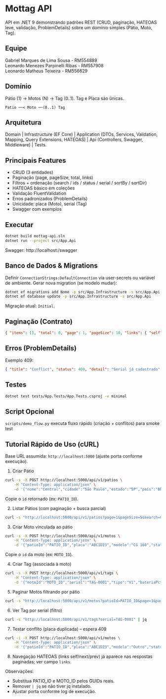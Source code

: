 ﻿# Mottag API

API em .NET 9 demonstrando padrões REST (CRUD, paginação, HATEOAS leve, validação, ProblemDetails) sobre um domínio simples (Pátio, Moto, Tag).

## Equipe
Gabriel Marques de Lima Sousa - RM554889  
Leonardo Menezes Parpinelli Ribas - RM557908  
Leonardo Matheus Teixeira - RM556629

## Domínio
Pátio (1) -> Motos (N) -> Tag (0..1). Tag e Placa são únicas.
```
Patio ──< Moto ──(0..1) Tag
```

## Arquitetura
Domain | Infrastructure (EF Core) | Application (DTOs, Services, Validation, Mapping, Query Extensions, HATEOAS) | Api (Controllers, Swagger, Middleware) | Tests.

## Principais Features
- CRUD (3 entidades)
- Paginação (page, pageSize, total, links)
- Filtros + ordenação (search / ids / status / serial / sortBy / sortDir)
- HATEOAS básico em coleções
- Validação FluentValidation
- Erros padronizados (ProblemDetails)
- Unicidade: placa (Moto), serial (Tag)
- Swagger com exemplos

## Executar
```bash
dotnet build mottag-api.sln
dotnet run --project src/App.Api
```
Swagger: http://localhost:<porta>/swagger

## Banco de Dados & Migrations
Definir `ConnectionStrings:DefaultConnection` via user-secrets ou variável de ambiente.
Gerar nova migration (se modelo mudar):
```bash
dotnet ef migrations add Nome -p src/App.Infrastructure -s src/App.Api
dotnet ef database update -p src/App.Infrastructure -s src/App.Api
```
Migração atual: `Initial`.

## Paginação (Contrato)
```json
{ "items": [], "total": 0, "page": 1, "pageSize": 10, "links": { "self": "...", "next": null, "prev": null } }
```

## Erros (ProblemDetails)
Exemplo 409:
```json
{ "title": "Conflict", "status": 409, "detail": "Serial já cadastrado" }
```

## Testes
```bash
dotnet test tests/App.Tests/App.Tests.csproj -v minimal
```

## Script Opcional
`scripts/demo_flow.py` executa fluxo rápido (criação + conflitos) para smoke test

## Tutorial Rápido de Uso (cURL)
Base URL assumida: `http://localhost:5000` (ajuste porta conforme execução).

1. Criar Pátio
```bash
curl -s -X POST http://localhost:5000/api/v1/patios \
	-H "Content-Type: application/json" \
	-d '{"nome":"Central","cidade":"São Paulo","estado":"SP","pais":"BR","areaM2":1200}' | jq
```
Copie o `id` retornado (ex: `PATIO_ID`).

2. Listar Pátios (com paginação + busca parcial)
```bash
curl -s "http://localhost:5000/api/v1/patios?page=1&pageSize=5&search=Cent" | jq
```

3. Criar Moto vinculada ao pátio
```bash
curl -s -X POST http://localhost:5000/api/v1/motos \
	-H "Content-Type: application/json" \
	-d '{"patioId":"PATIO_ID","placa":"ABC1D23","modelo":"CG 160","status":"Ativa"}' | jq
```
Copie o `id` da moto (ex: `MOTO_ID`).

4. Criar Tag (associada à moto)
```bash
curl -s -X POST http://localhost:5000/api/v1/tags \
	-H "Content-Type: application/json" \
	-d '{"motoId":"MOTO_ID","serial":"TAG-0001","tipo":"V1","bateriaPct":90}' | jq
```

5. Paginar Motos filtrando por pátio
```bash
curl -s "http://localhost:5000/api/v1/motos?patioId=PATIO_ID&page=1&pageSize=10&sortBy=placa&sortDir=asc" | jq
```

6. Ver Tag por serial (filtro)
```bash
curl -s "http://localhost:5000/api/v1/tags?serial=TAG-0001" | jq
```

7. Testar conflito (placa duplicada) – espera 409
```bash
curl -i -X POST http://localhost:5000/api/v1/motos \
	-H "Content-Type: application/json" \
	-d '{"patioId":"PATIO_ID","placa":"ABC1D23","modelo":"Outro","status":"Ativa"}'
```

8. Navegação HATEOAS (links self/next/prev) já aparece nas respostas paginadas; ver campo `links`.

Observações:
- Substitua PATIO_ID e MOTO_ID pelos GUIDs reais.
- Remover `| jq` se não tiver jq instalado.
- Ajustar porta conforme log de execução.
